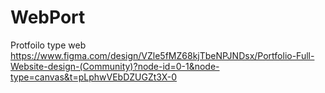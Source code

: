 # WebPort
Protfoilo type web
https://www.figma.com/design/VZle5fMZ68kjTbeNPJNDsx/Portfolio-Full-Website-design-(Community)?node-id=0-1&node-type=canvas&t=pLphwVEbDZUGZt3X-0
